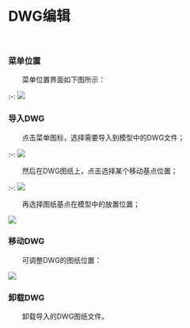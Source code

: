 # DWG编辑
<br/>

### 菜单位置
&emsp;&emsp;菜单位置界面如下图所示：

:-: ![](.topwrite/assets/image_1658977051721.png)

### 导入DWG
&emsp;&emsp;点击菜单图标，选择需要导入到模型中的DWG文件；

:-: ![](.topwrite/assets/image_1658978749512.png)

&emsp;&emsp;然后在DWG图纸上，点击选择某个移动基点位置；

:-: ![](.topwrite/assets/image_1658978847216.png)

&emsp;&emsp;再选择图纸基点在模型中的放置位置；

![](.topwrite/assets/image_1658978882899.png)

### 移动DWG

&emsp;&emsp;可调整DWG的图纸位置：

![](.topwrite/assets/image_1658978931276.png)

### 卸载DWG

&emsp;&emsp;卸载导入的DWG图纸文件。

